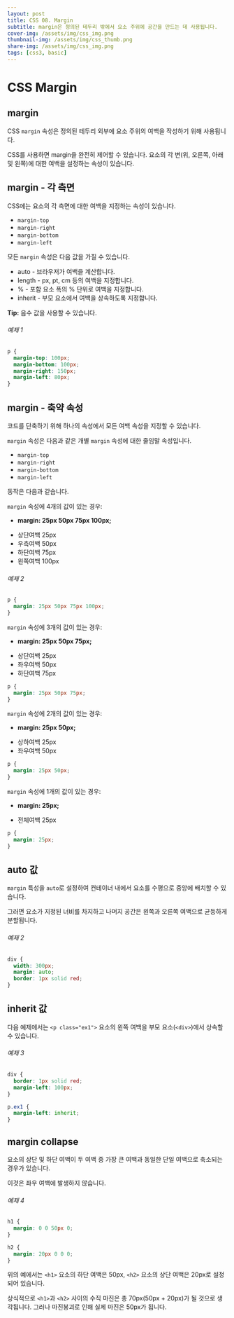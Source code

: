 ```yaml
---
layout: post
title: CSS 08. Margin
subtitle: margin은 정의된 테두리 밖에서 요소 주위에 공간을 만드는 데 사용됩니다.
cover-img: /assets/img/css_img.png
thumbnail-img: /assets/img/css_thumb.png
share-img: /assets/img/css_img.png
tags: [css3, basic]
---
```


# CSS Margin

## margin

CSS ```margin``` 속성은 정의된 테두리 외부에 요소 주위의 여백을 작성하기 위해 사용됩니다.

CSS를 사용하면 margin을 완전히 제어할 수 있습니다. 요소의 각 변(위, 오른쪽, 아래 및 왼쪽)에 대한 여백을 설정하는 속성이 있습니다.

## margin - 각 측면

CSS에는 요소의 각 측면에 대한 여백을 지정하는 속성이 있습니다.

+ ```margin-top```
+ ```margin-right```
+ ```margin-bottom```
+ ```margin-left```

모든 ```margin``` 속성은 다음 값을 가질 수 있습니다.

+ auto - 브라우저가 여백을 계산합니다.
+ length - px, pt, cm 등의 여백을 지정합니다.
+ % - 포함 요소 폭의 % 단위로 여백을 지정합니다.
+ inherit - 부모 요소에서 여백을 상속하도록 지정합니다.

**Tip:** 음수 값을 사용할 수 있습니다.

###### 예제 1

```css
p {
  margin-top: 100px;
  margin-bottom: 100px;
  margin-right: 150px;
  margin-left: 80px;
}
```

## margin - 축약 속성

코드를 단축하기 위해 하나의 속성에서 모든 여백 속성을 지정할 수 있습니다.

```margin``` 속성은 다음과 같은 개별 ```margin``` 속성에 대한 줄임말 속성입니다.

+ ```margin-top```
+ ```margin-right```
+ ```margin-bottom```
+ ```margin-left```

동작은 다음과 같습니다.

```margin``` 속성에 4개의 값이 있는 경우:

+ **margin: 25px 50px 75px 100px;**
- 상단여백 25px
- 우측여백 50px
- 하단여백 75px
- 왼쪽여백 100px

###### 예제 2

```css
p {
  margin: 25px 50px 75px 100px;
}
```

```margin``` 속성에 3개의 값이 있는 경우:

+ **margin: 25px 50px 75px;**
- 상단여백 25px
- 좌우여백 50px
- 하단여백 75px

```css
p {
  margin: 25px 50px 75px;
}
```

```margin``` 속성에 2개의 값이 있는 경우:

+ **margin: 25px 50px;**
- 상하여백 25px
- 좌우여백 50px

```css
p {
  margin: 25px 50px;
}
```

```margin``` 속성에 1개의 값이 있는 경우:

+ **margin: 25px;**
- 전체여백 25px

```css
p {
  margin: 25px;
}
```

## auto 값

```margin``` 특성을 ```auto```로 설정하여 컨테이너 내에서 요소를 수평으로 중앙에 배치할 수 있습니다.

그러면 요소가 지정된 너비를 차지하고 나머지 공간은 왼쪽과 오른쪽 여백으로 균등하게 분할됩니다.

###### 예제 2

```css
div {
  width: 300px;
  margin: auto;
  border: 1px solid red;
}
```

## inherit 값

다음 예제에서는 ```<p class="ex1">``` 요소의 왼쪽 여백을 부모 요소(```<div>```)에서 상속할 수 있습니다.

###### 예제 3

```css
div {
  border: 1px solid red;
  margin-left: 100px;
}

p.ex1 {
  margin-left: inherit;
}
```

## margin collapse

요소의 상단 및 하단 여백이 두 여백 중 가장 큰 여백과 동일한 단일 여백으로 축소되는 경우가 있습니다.

이것은 좌우 여백에 발생하지 않습니다.

###### 예제 4

```css
h1 {
  margin: 0 0 50px 0;
}

h2 {
  margin: 20px 0 0 0;
}
```

위의 예에서는 ```<h1>``` 요소의 하단 여백은 50px, ```<h2>``` 요소의 상단 여백은 20px로 설정되어 있습니다.

상식적으로 ```<h1>```과 ```<h2>``` 사이의 수직 마진은 총 70px(50px + 20px)가 될 것으로 생각됩니다. 그러나 마진붕괴로 인해 실제 마진은 50px가 됩니다.
